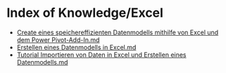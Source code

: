 # Index of Knowledge/Excel


- [Create eines speichereffizienten Datenmodells mithilfe von Excel und dem Power Pivot-Add-In.md](<Knowledge/Excel/Create eines speichereffizienten Datenmodells mithilfe von Excel und dem Power Pivot-Add-In.md>)
- [Erstellen eines Datenmodells in Excel.md](<Knowledge/Excel/Erstellen eines Datenmodells in Excel.md>)
- [Tutorial Importieren von Daten in Excel und Erstellen eines Datenmodells.md](<Knowledge/Excel/Tutorial Importieren von Daten in Excel und Erstellen eines Datenmodells.md>)
